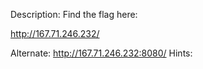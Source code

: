 Description:
Find the flag here: 
http://167.71.246.232/

Alternate: http://167.71.246.232:8080/
Hints:
